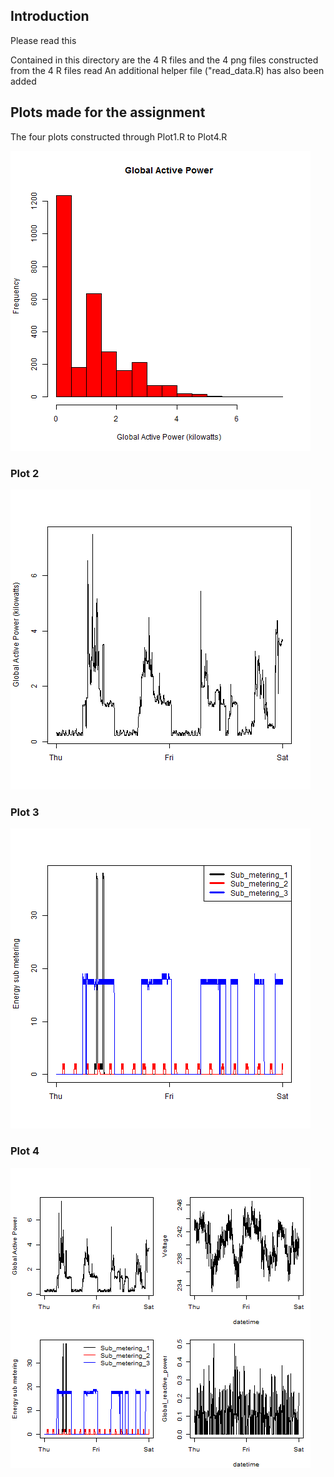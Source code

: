 ## Introduction

Please read this

Contained in this directory are the 4 R files and the 4 png files constructed from the 4 R files
read
An additional helper file ("read\_data.R) has also been added 

## Plots made for the assignment

The four plots constructed through Plot1.R to Plot4.R


![plot 1](plot1.png) 


### Plot 2

![plot 2](plot2.png) 


### Plot 3

![plot 3](plot3.png) 


### Plot 4

![plot 4](plot4.png) 

